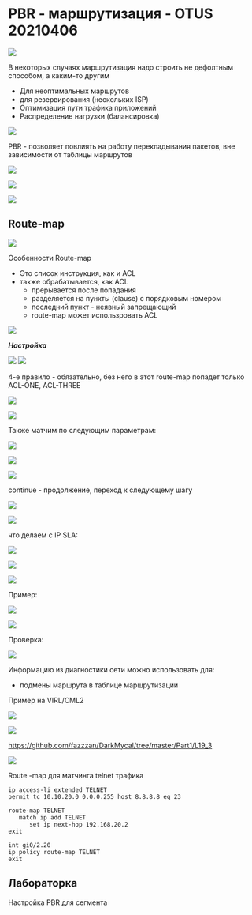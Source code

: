 # PBR - маршрутизация - OTUS 20210406

![](GIT/Myotus-networks/LECTURES/MODULE02/Lecture11/pictures/01.jpg)

В некоторых случаях маршрутизация надо строить не дефолтным способом, а каким-то другим
- Для неоптимальных маршрутов
- для резервирования (нескольких ISP)
- Оптимизация пути трафика приложений
- Распределение нагрузки (балансировка)

![](GIT/Myotus-networks/LECTURES/MODULE02/Lecture11/pictures/02.jpg)

PBR - позволяет повлиять на работу перекладывания пакетов, вне зависимости от таблицы маршрутов

![](GIT/Myotus-networks/LECTURES/MODULE02/Lecture11/pictures/04.jpg)

![](GIT/Myotus-networks/LECTURES/MODULE02/Lecture11/pictures/03.jpg)

![](pictures/05.jpg)

## Route-map

![](pictures/06.jpg)

Особенности Route-map
- Это список инструкция, как и ACL
- также обрабатывается, как ACL 
   - прерывается после попадания
   - разделяется на пункты (clause) с порядковым номером
   - последний пункт - неявный запрещающий
   - route-map может использровать ACL

![](pictures/07.jpg)

___Настройка___

![](pictures/08.jpg)
![](pictures/09.jpg)

4-е правило - обязательно, без него в этот route-map попадет только ACL-ONE, ACL-THREE

![](pictures/10.jpg)

![](pictures/11.jpg)

Также матчим по следующим параметрам:

![](pictures/12.jpg)

![](pictures/13.jpg)



![](pictures/14.jpg)

continue - продолжение, переход к следующему шагу

![](pictures/15.jpg)

![](pictures/16.jpg)

что делаем с IP SLA:

![](pictures/17.jpg)

![](pictures/18.jpg)

![](pictures/19.jpg)

Пример:

![](pictures/20.jpg)

![](pictures/21.jpg)

Проверка:

![](pictures/22.jpg)

Информацию из диагностики сети можно использовать для:
- подмены маршрута в таблице маршрутизации

Пример на VIRL/CML2

![](pictures/23.jpg)

![](pictures/24.jpg)

https://github.com/fazzzan/DarkMycal/tree/master/Part1/L19_3

![](pictures/25.jpg)

Route -map для матчинга telnet трафика
```
ip access-li extended TELNET
permit tc 10.10.20.0 0.0.0.255 host 8.8.8.8 eq 23

route-map TELNET
   match ip add TELNET
      set ip next-hop 192.168.20.2
exit

int gi0/2.20
ip policy route-map TELNET
exit

```

## Лабораторка
Настройка PBR для сегмента